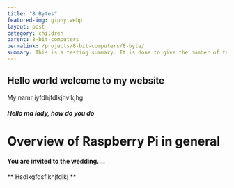 ```yaml
---
title: "8 Bytes"
featured-img: giphy.webp
layout: post
category: children
parent: 8-bit-computers
permalink: /projects/8-bit-computers/8-byte/
summary: This is a testing summary. It is done to give the number of text showing on the cards.
---
```


## Hello world welcome to my website

My namr iyfdhjfdlkjhvlkjhg

##### Hello ma lady, how do you do

# Overview of Raspberry Pi in general

#### You are invited to the wedding....

** Hsdlkgfdsflkhjfdlkj **